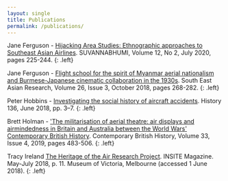 ```yaml
---
layout: single
title: Publications
permalink: /publications/
---
```



Jane Ferguson - [Hijacking Area Studies: Ethnographic approaches to Southeast Asian Airlines](https://doi.org/10.22801/svn.2020.12.2.225). SUVANNABHUMI, Volume 12, No 2, July 2020, pages 225-244. 
{: .left}

Jane Ferguson - [Flight school for the spirit of Myanmar aerial nationalism and Burmese-Japanese cinematic collaboration in the 1930s](https://doi.org/10.1177/0967828X18793046). South East Asian Research, Volume 26, Issue 3, October 2018, pages 268-282.
{: .left}

Peter Hobbins - [Investigating the social history of aircraft accidents](https://www.academia.edu/38186814/Investigating_the_social_history_of_aircraft_accidents). History 136, June 2018, pp. 3–7.
{: .left}

Brett Holman - ['The militarisation of aerial theatre: air displays and airmindedness in Britain and Australia between the World Wars' Contemporary British History](https://doi.org/10.1080/13619462.2018.1519430). Contemporary British History, Volume 33, Issue 4, 2019, pages 483-506.
{: .left}

Tracy Ireland [The Heritage of the Air Research Project](https://mavic.asn.au/insite/editions?ed=12732). INSITE Magazine. May-July 2018, p. 11. Museum of Victoria, Melbourne
(accessed 1 June 2018).
{: .left}
